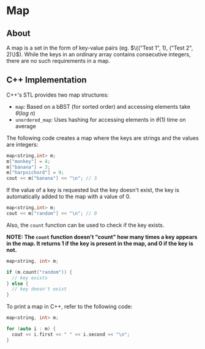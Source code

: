 # Map

## About

A map is a set in the form of key-value pairs (eg. $\{("Test 1", 1), ("Test 2", 2)\}$). While the keys in an ordinary array contains consecutive integers, there are no such requirements in a map.

## C++ Implementation

C++'s STL provides two map structures:

- `map`: Based on a bBST (for sorted order) and accessing elements take $\theta(log \ n)$
- `unordered_map`: Uses hashing for accessing elements in $\theta(1)$ time on average

The following code creates a map where the keys are strings and the values are integers:

```cpp
map<string,int> m;
m["monkey"] = 4;
m["banana"] = 3;
m["harpsichord"] = 9;
cout << m["banana"] << "\n"; // 3
```

If the value of a key is requested but the key doesn't exist, the key is automatically added to the map with a value of $0$.

```cpp
map<string,int> m;
cout << m["random"] << "\n"; // 0
```

Also, the `count` function can be used to check if the key exists.

**NOTE: The `count` function doesn't "count" how many times a key appears in the map. It returns 1 if the key is present in the map, and 0 if the key is not.**

```cpp
map<string, int> m;

if (m.count("random")) {
  // key exists
} else {
  // key doesn't exist
}
```

To print a map in C++, refer to the following code:

```cpp
map<string, int> m;

for (auto i : m) {
  cout << i.first << " " << i.second << "\n";
}
```
